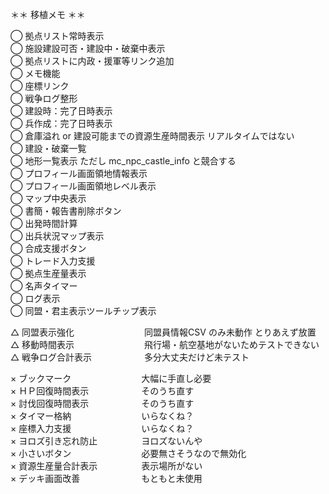 ＊＊ 移植メモ ＊＊

◯ 拠点リスト常時表示<br>
◯ 施設建設可否・建設中・破棄中表示<br>
◯ 拠点リストに内政・援軍等リンク追加<br>
◯ メモ機能<br>
◯ 座標リンク<br>
◯ 戦争ログ整形<br>
◯ 建設時：完了日時表示<br>
◯ 兵作成：完了日時表示<br>
◯ 倉庫溢れ or 建設可能までの資源生産時間表示	リアルタイムではない<br>
◯ 建設・破棄一覧<br>
◯ 地形一覧表示								ただし mc_npc_castle_info と競合する<br>
◯ プロフィール画面領地情報表示<br>
◯ プロフィール画面領地レベル表示<br>
◯ マップ中央表示<br>
◯ 書簡・報告書削除ボタン<br>
◯ 出発時間計算<br>
◯ 出兵状況マップ表示<br>
◯ 合成支援ボタン<br>
◯ トレード入力支援<br>
◯ 拠点生産量表示<br>
◯ 名声タイマー<br>
◯ ログ表示<br>
◯ 同盟・君主表示ツールチップ表示<br>


△ 同盟表示強化　　　　　　　　同盟員情報CSV のみ未動作 とりあえず放置<br>
△ 移動時間表示　　　　　　　　飛行場・航空基地がないためテストできない<br>
△ 戦争ログ合計表示　　　　　　多分大丈夫だけど未テスト<br>

× ブックマーク　　　　　　　　大幅に手直し必要<br>
× ＨＰ回復時間表示　　　　　　そのうち直す<br>
× 討伐回復時間表示　　　　　　そのうち直す<br>
× タイマー格納　　　　　　　　いらなくね？<br>
× 座標入力支援　　　　　　　　いらなくね？<br>
× ヨロズ引き忘れ防止　　　　　ヨロズないんや<br>
× 小さいボタン　　　　　　　　必要無さそうなので無効化<br>
× 資源生産量合計表示　　　　　表示場所がない<br>
× デッキ画面改善　　　　　　　もともと未使用<br>
